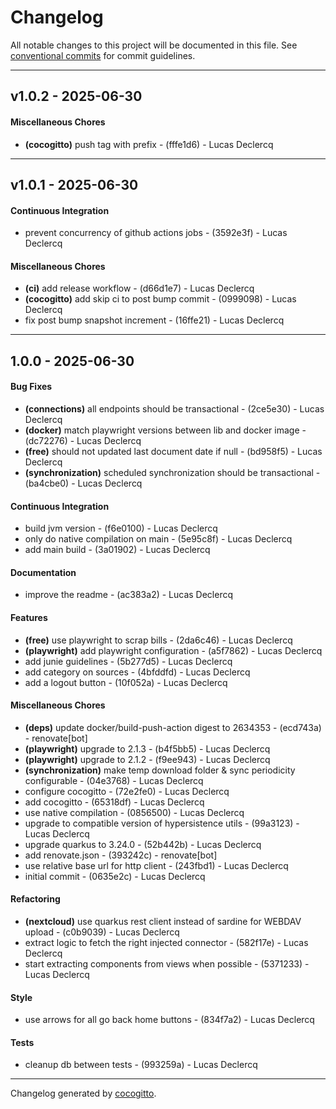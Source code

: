 # Changelog
All notable changes to this project will be documented in this file. See [conventional commits](https://www.conventionalcommits.org/) for commit guidelines.

- - -
## v1.0.2 - 2025-06-30
#### Miscellaneous Chores
- **(cocogitto)** push tag with prefix - (fffe1d6) - Lucas Declercq

- - -

## v1.0.1 - 2025-06-30
#### Continuous Integration
- prevent concurrency of github actions jobs - (3592e3f) - Lucas Declercq
#### Miscellaneous Chores
- **(ci)** add release workflow - (d66d1e7) - Lucas Declercq
- **(cocogitto)** add skip ci to post bump commit - (0999098) - Lucas Declercq
- fix post bump snapshot increment - (16ffe21) - Lucas Declercq

- - -

## 1.0.0 - 2025-06-30
#### Bug Fixes
- **(connections)** all endpoints should be transactional - (2ce5e30) - Lucas Declercq
- **(docker)** match playwright versions between lib and docker image - (dc72276) - Lucas Declercq
- **(free)** should not updated last document date if null - (bd958f5) - Lucas Declercq
- **(synchronization)** scheduled synchronization should be transactional - (ba4cbe0) - Lucas Declercq
#### Continuous Integration
- build jvm version - (f6e0100) - Lucas Declercq
- only do native compilation on main - (5e95c8f) - Lucas Declercq
- add main build - (3a01902) - Lucas Declercq
#### Documentation
- improve the readme - (ac383a2) - Lucas Declercq
#### Features
- **(free)** use playwright to scrap bills - (2da6c46) - Lucas Declercq
- **(playwright)** add playwright configuration - (a5f7862) - Lucas Declercq
- add junie guidelines - (5b277d5) - Lucas Declercq
- add category on sources - (4bfddfd) - Lucas Declercq
- add a logout button - (10f052a) - Lucas Declercq
#### Miscellaneous Chores
- **(deps)** update docker/build-push-action digest to 2634353 - (ecd743a) - renovate[bot]
- **(playwright)** upgrade to 2.1.3 - (b4f5bb5) - Lucas Declercq
- **(playwright)** upgrade to 2.1.2 - (f9ee943) - Lucas Declercq
- **(synchronization)** make temp download folder & sync periodicity configurable - (04e3768) - Lucas Declercq
- configure cocogitto - (72e2fe0) - Lucas Declercq
- add cocogitto - (65318df) - Lucas Declercq
- use native compilation - (0856500) - Lucas Declercq
- upgrade to compatible version of hypersistence utils - (99a3123) - Lucas Declercq
- upgrade quarkus to 3.24.0 - (52b442b) - Lucas Declercq
- add renovate.json - (393242c) - renovate[bot]
- use relative base url for http client - (243fbd1) - Lucas Declercq
- initial commit - (0635e2c) - Lucas Declercq
#### Refactoring
- **(nextcloud)** use quarkus rest client instead of sardine for WEBDAV upload - (c0b9039) - Lucas Declercq
- extract logic to fetch the right injected connector - (582f17e) - Lucas Declercq
- start extracting components from views when possible - (5371233) - Lucas Declercq
#### Style
- use arrows for all go back home buttons - (834f7a2) - Lucas Declercq
#### Tests
- cleanup db between tests - (993259a) - Lucas Declercq

- - -

Changelog generated by [cocogitto](https://github.com/cocogitto/cocogitto).